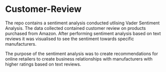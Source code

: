 # Customer-Review

The repo contains a sentiment analysis conducted utlising Vader Sentiment Analysis. The data collected contained customer review on products purchased from Amazon. After performing sentiment analysis based on text reviews it was visualised to see the sentiment towards specific manufacturers. 

The purpose of the sentiment analysis was to create recommendations for online retailers to create business relationships with manufacturers with higher ratings based on text reviews. 
